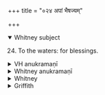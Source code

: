 +++
title = "०२४ अपां भैषज्यम्"

+++
<details open><summary>Whitney subject</summary>

24. To the waters: for blessings.
</details>


<details><summary>VH anukramaṇī</summary>

अपां भैषज्यम्।  
१-३ शन्तातिः। आपः। अनुष्टुप्।
</details>

<details><summary>Whitney anukramaṇī</summary>

[śaṁtāti (?).—abdevatyam. ānuṣṭubham.]
</details>



<details><summary>Whitney</summary>

### Comment
Found also in Pāipp. xix. Reckoned in Kāuś. (9. 2) to the bṛhachānti gaṇa, and (note to 7. 14) to the apāṁ suktāni; used in a rite for good-fortune (41. 14) with vi. 19 etc.: see under 19; and also (30. 13) in a healing ceremony for heart-burn, dropsy, etc.


### Translations
Translated: Florenz, 279 or 31; Grill, 13, 161; Griffith, i. 258; Bloomfield, 12, 471.
</details>

<details><summary>Griffith</summary>

To the Rivers
</details>
